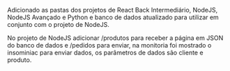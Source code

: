 Adicionado as pastas dos projetos de React Back Intermediário, NodeJS, NodeJS Avançado e Python e banco de dados atualizado para utilizar em conjunto com o projeto de NodeJS.

No projeto de NodeJS adicionar /produtos para receber a página em JSON do banco de dados e /pedidos para enviar, na monitoria foi mostrado o insominiac para enviar dados, os parâmetros de dados são cliente e produto.